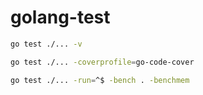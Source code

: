 # golang-test

``` bash
go test ./... -v
```

``` bash
go test ./... -coverprofile=go-code-cover
```

``` bash
go test ./... -run=^$ -bench . -benchmem
```
